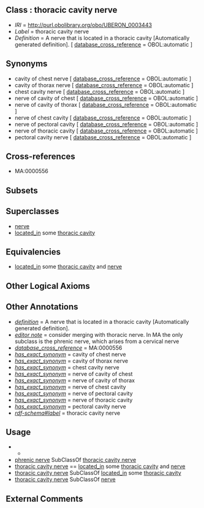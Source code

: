 
## Class : thoracic cavity nerve

 * *IRI* = http://purl.obolibrary.org/obo/UBERON_0003443
 * *Label* = thoracic cavity nerve
 * *Definition* = A nerve that is located in a thoracic cavity [Automatically generated definition]. [ [database_cross_reference](../../ef/oboInOwl#hasDbXref.md) = OBOL:automatic ]

## Synonyms

 * cavity of chest nerve [ [database_cross_reference](../../ef/oboInOwl#hasDbXref.md) = OBOL:automatic ]
 * cavity of thorax nerve [ [database_cross_reference](../../ef/oboInOwl#hasDbXref.md) = OBOL:automatic ]
 * chest cavity nerve [ [database_cross_reference](../../ef/oboInOwl#hasDbXref.md) = OBOL:automatic ]
 * nerve of cavity of chest [ [database_cross_reference](../../ef/oboInOwl#hasDbXref.md) = OBOL:automatic ]
 * nerve of cavity of thorax [ [database_cross_reference](../../ef/oboInOwl#hasDbXref.md) = OBOL:automatic ]
 * nerve of chest cavity [ [database_cross_reference](../../ef/oboInOwl#hasDbXref.md) = OBOL:automatic ]
 * nerve of pectoral cavity [ [database_cross_reference](../../ef/oboInOwl#hasDbXref.md) = OBOL:automatic ]
 * nerve of thoracic cavity [ [database_cross_reference](../../ef/oboInOwl#hasDbXref.md) = OBOL:automatic ]
 * pectoral cavity nerve [ [database_cross_reference](../../ef/oboInOwl#hasDbXref.md) = OBOL:automatic ]

## Cross-references

 * MA:0000556

## Subsets


## Superclasses

 * [nerve](../../UBERON/21/UBERON_0001021.md)
 * [located_in](../../RO/25/RO_0001025.md) some [thoracic cavity](../../UBERON/24/UBERON_0002224.md)

## Equivalencies

 * [located_in](../../RO/25/RO_0001025.md) some [thoracic cavity](../../UBERON/24/UBERON_0002224.md) and [nerve](../../UBERON/21/UBERON_0001021.md)

## Other Logical Axioms


## Other Annotations

 * *[definition](../../IAO/15/IAO_0000115.md)* = A nerve that is located in a thoracic cavity [Automatically generated definition].
 * *[editor note](../../IAO/16/IAO_0000116.md)* = consider merging with thoracic nerve. In MA the only subclass is the phrenic nerve, which arises from a cervical nerve
 * *[database_cross_reference](../../ef/oboInOwl#hasDbXref.md)* = MA:0000556
 * *[has_exact_synonym](../../ym/oboInOwl#hasExactSynonym.md)* = cavity of chest nerve
 * *[has_exact_synonym](../../ym/oboInOwl#hasExactSynonym.md)* = cavity of thorax nerve
 * *[has_exact_synonym](../../ym/oboInOwl#hasExactSynonym.md)* = chest cavity nerve
 * *[has_exact_synonym](../../ym/oboInOwl#hasExactSynonym.md)* = nerve of cavity of chest
 * *[has_exact_synonym](../../ym/oboInOwl#hasExactSynonym.md)* = nerve of cavity of thorax
 * *[has_exact_synonym](../../ym/oboInOwl#hasExactSynonym.md)* = nerve of chest cavity
 * *[has_exact_synonym](../../ym/oboInOwl#hasExactSynonym.md)* = nerve of pectoral cavity
 * *[has_exact_synonym](../../ym/oboInOwl#hasExactSynonym.md)* = nerve of thoracic cavity
 * *[has_exact_synonym](../../ym/oboInOwl#hasExactSynonym.md)* = pectoral cavity nerve
 * *[rdf-schema#label](../../el/rdf-schema#label.md)* = thoracic cavity nerve

## Usage

 * -
 * [phrenic nerve](../../UBERON/84/UBERON_0001884.md) SubClassOf [thoracic cavity nerve](../../UBERON/43/UBERON_0003443.md)
 * [thoracic cavity nerve](../../UBERON/43/UBERON_0003443.md) == [located_in](../../RO/25/RO_0001025.md) some [thoracic cavity](../../UBERON/24/UBERON_0002224.md) and [nerve](../../UBERON/21/UBERON_0001021.md)
 * [thoracic cavity nerve](../../UBERON/43/UBERON_0003443.md) SubClassOf [located_in](../../RO/25/RO_0001025.md) some [thoracic cavity](../../UBERON/24/UBERON_0002224.md)
 * [thoracic cavity nerve](../../UBERON/43/UBERON_0003443.md) SubClassOf [nerve](../../UBERON/21/UBERON_0001021.md)

## External Comments

